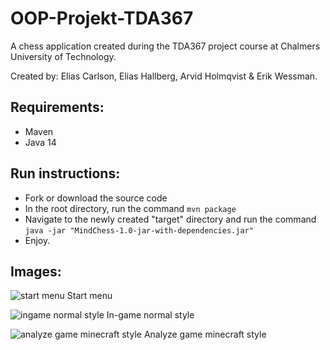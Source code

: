 # OOP-Projekt-TDA367

A chess application created during the TDA367 project course at Chalmers University of Technology.

Created by: Elias Carlson, Elias Hallberg, Arvid Holmqvist & Erik Wessman.

## Requirements:
  - Maven
  - Java 14
  
## Run instructions:
  - Fork or download the source code
  - In the root directory, run the command `mvn package`
  - Navigate to the newly created "target" directory and run the command `java -jar "MindChess-1.0-jar-with-dependencies.jar"`
  - Enjoy.
  
## Images:

  ![start menu](https://i.imgur.com/6EnmMBF.png)
  Start menu
  
  ![ingame normal style](https://i.imgur.com/YPyRH5w.png)
  In-game normal style
  
  ![analyze game minecraft style](https://i.imgur.com/c713YSp.png)
  Analyze game minecraft style
